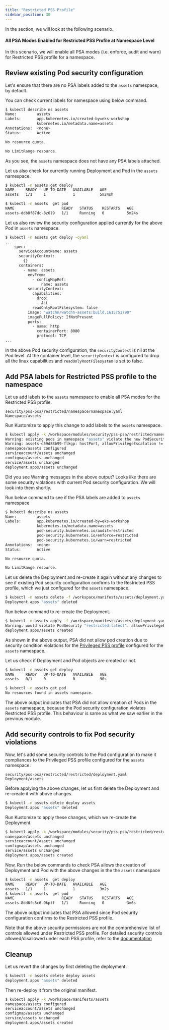 ```yaml
---
title: "Restricted PSS Profile"
sidebar_position: 30
---
```


In the section, we will look at the following scenario.

#### All PSA Modes Enabled for Restricted PSS Profile at Namespace Level

In this scenario, we will enable all PSA modes (i.e. enforce, audit and warn) for Restricted PSS profile for a namespace.
## Review existing Pod security configuration

Let's ensure that there are no PSA labels added to the `assets` namespace, by default.

You can check current labels for namespace using below command.

```bash  timeout=60 hook=restricted-namespace-no-labels
$ kubectl describe ns assets 
Name:         assets
Labels:       app.kubernetes.io/created-by=eks-workshop
              kubernetes.io/metadata.name=assets
Annotations:  <none>
Status:       Active

No resource quota.

No LimitRange resource.
```
As you see, the `assets` namespace does not have any PSA labels attached.

Let us also check for currently running Deployment and Pod in the `assets` namespace.

```bash  test=false
$ kubectl -n assets get deploy
NAME     READY   UP-TO-DATE   AVAILABLE   AGE
assets   1/1     1            1           5m24sh

$ kubectl -n assets  get pod
NAME                     READY   STATUS    RESTARTS   AGE
assets-ddb8f87dc-8z6l9   1/1     Running   0          5m24s
```

Let us also review the security configuration applied currently for the above Pod in `assets` namespace.

```bash  test=false
$ kubectl -n assets get deploy -oyaml 
...
    spec:
      serviceAccountName: assets
      securityContext:
        {}
      containers:
        - name: assets
          envFrom:
            - configMapRef:
                name: assets
          securityContext:
            capabilities:
              drop:
              - ALL
            readOnlyRootFilesystem: false
          image: "watchn/watchn-assets:build.1615751790"
          imagePullPolicy: IfNotPresent
          ports:
            - name: http
              containerPort: 8080
              protocol: TCP
...

```

In the above Pod security configuration, the `securityContext` is nil at the Pod level. At the container level, the `securityContext` is configured to drop all the linux capabilities and `readOnlyRootFilesystem` is set to false.

## Add PSA labels for Restricted PSS profile to the namespace

Let us add labels to the `assets` namespace to enable all PSA modes for the Restricted PSS profile.

```kustomization
security/pss-psa/restricted/namespace/namespace.yaml
Namespace/assets
```
Run Kustomize to apply this change to add labels to the `assets` namespace.

```bash  timeout=180 hook=restricted-namespace
$ kubectl apply -k /workspace/modules/security/pss-psa/restricted/namespace
Warning: existing pods in namespace "assets" violate the new PodSecurity enforce level "restricted:latest"
Warning: assets-d59d88b99-flkgp: hostPort, allowPrivilegeEscalation != false, runAsNonRoot != true, seccompProfile
namespace/assets configured
serviceaccount/assets unchanged
configmap/assets unchanged
service/assets unchanged
deployment.apps/assets unchanged
```
Did you see Warning messages in the above output? Looks like there are some security violations with current Pod security configuration. We will look into them shortly.

Run below command to see if the PSA labels are added to `assets` namespace
 
```bash test=false
$ kubectl describe ns assets
Name:         assets
Labels:       app.kubernetes.io/created-by=eks-workshop
              kubernetes.io/metadata.name=assets
              pod-security.kubernetes.io/audit=restricted
              pod-security.kubernetes.io/enforce=restricted
              pod-security.kubernetes.io/warn=restricted
Annotations:  <none>
Status:       Active

No resource quota.

No LimitRange resource.
```

Let us delete the Deployment and re-create it again without any changes to see if existing Pod security configuration confirms to the Restricted PSS profile, which we just configured for the `assets` namespace.

```bash
$ kubectl -n assets delete -f /workspace/manifests/assets/deployment.yaml
Deployment.apps "assets" deleted
```
Run below command to re-create the Deployment.

```bash timeout=180 hook=restricted-deploy-no-changes
$ kubectl -n assets apply -f /workspace/manifests/assets/deployment.yaml
Warning: would violate PodSecurity "restricted:latest": allowPrivilegeEscalation != false (container "assets" must set securityContext.allowPrivilegeEscalation=false), runAsNonRoot != true (pod or container "assets" must set securityContext.runAsNonRoot=true), seccompProfile (pod or container "assets" must set securityContext.seccompProfile.type to "RuntimeDefault" or "Localhost")
deployment.apps/assets created
```
As shown in the above output, PSA did not allow pod creation due to security condition violations for the [Privileged PSS profile](https://kubernetes.io/docs/concepts/security/pod-security-standards) configured for the `assets` namespace.

Let us check if Deployment and Pod objects are created or not.

```bash test=false
$ kubectl -n assets get deploy
NAME     READY   UP-TO-DATE   AVAILABLE   AGE
assets   0/1     0            0           90s

$ kubectl -n assets get pod   
No resources found in assets namespace.
```
The above output indicates that PSA did not allow creation of Pods in the `assets` namespace, because the Pod security configuration violates Restricted PSS profile. This behaviour is same as what we saw earlier in the previous module.

## Add security controls to fix Pod security violations

Now, let's add some security controls to the Pod configuration to make it compliances to the Privileged PSS profile configured for the `assets` namespace.

```kustomization
security/pss-psa/restricted/restricted/deployment.yaml
Deployment/assets
```

Before applying the above changes, let us first delete the Deployment and re-create it with above changes.

```bash
$ kubectl -n assets delete deploy assets
Deployment.apps "assets" deleted
```

Run Kustomize to apply these changes, which we re-create the Deployment.

```bash timeout=180 hook=restricted-deploy-with-changes
$ kubectl apply -k /workspace/modules/security/pss-psa/restricted/restricted/
namespace/assets unchanged
serviceaccount/assets unchanged
configmap/assets unchanged
service/assets unchanged
deployment.apps/assets created
```
Now, Run the below commands to check PSA allows the creation of Deployment and Pod with the above changes in the  the `assets` namespace

```bash test=false
$ kubectl -n assets  get deploy                                                                    
NAME     READY   UP-TO-DATE   AVAILABLE   AGE
assets   1/1     1            1           3m2s
$ kubectl -n assets  get pod   
NAME                     READY   STATUS    RESTARTS   AGE
assets-8dd6fc8c6-9kptf   1/1     Running   0          3m6s
```
The above output indicates that PSA allowed since Pod security configuration confirms to the Restricted PSS profile.

Note that the above security permissions are not the comprehensive list of controls allowed under Restricted PSS profile. For detailed security controls allowed/disallowed under each PSS profile, refer to the [documentation](https://kubernetes.io/docs/concepts/security/pod-security-standards/#restricted)

## Cleanup

Let us revert the changes by first deleting the deployment. 

```bash
$ kubectl -n assets delete deploy assets
deployment.apps "assets" deleted

```
Then re-deploy it from the original manifest.

```bash
$ kubectl apply -k /workspace/manifests/assets
namespace/assets configured
serviceaccount/assets unchanged
configmap/assets unchanged
service/assets unchanged
deployment.apps/assets created

```